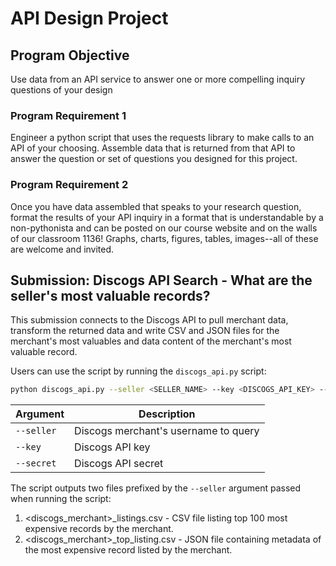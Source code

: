 # API Design Project

## Program Objective

Use data from an API service to answer one or more compelling inquiry questions of your design

### Program Requirement 1

Engineer a python script that uses the requests library to make calls to an API of your choosing. Assemble data that is returned from that API to answer the question or set of questions you designed for this project.

### Program Requirement 2

Once you have data assembled that speaks to your research question, format the results of your API inquiry in a format that is understandable by a non-pythonista and can be posted on our course website and on the walls of our classroom 1136! Graphs, charts, figures, tables, images--all of these are welcome and invited.

## Submission: Discogs API Search - What are the seller's most valuable records?

This submission connects to the Discogs API to pull merchant data, transform the returned data and write CSV and JSON files for the merchant's most valuables and data content of the merchant's most valuable record.

Users can use the script by running the ```discogs_api.py``` script:

```bash
python discogs_api.py --seller <SELLER_NAME> --key <DISCOGS_API_KEY> --secret <DISCOGS_API_SECRET>
```

| Argument  | Description  | 
|---|---|
```--seller``` | Discogs merchant's username to query
```--key```    | Discogs API key
```--secret``` | Discogs API secret

The script outputs two files prefixed by the ```--seller``` argument passed when running the script:

1. <discogs_merchant>_listings.csv - CSV file listing top 100 most expensive records by the merchant.
2. <discogs_merchant>_top_listing.csv - JSON file containing metadata of the most expensive record listed by the merchant. 

